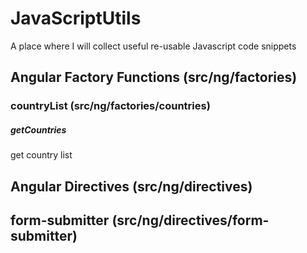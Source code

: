 # JavaScriptUtils
A place where I will collect useful re-usable Javascript code snippets

## Angular Factory Functions (src/ng/factories)

### countryList (src/ng/factories/countries)

##### getCountries
get country list

## Angular Directives (src/ng/directives)

## form-submitter (src/ng/directives/form-submitter)
